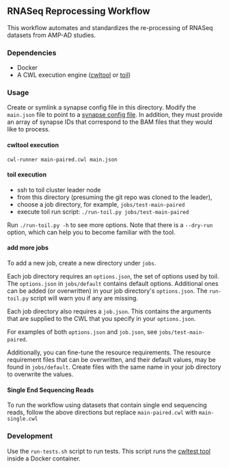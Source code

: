 
## RNASeq Reprocessing Workflow
This workflow automates and standardizes the re-processing of RNASeq datasets from AMP-AD studies. 

### Dependencies 
* Docker
* A CWL execution engine ([cwltool](https://github.com/common-workflow-language/cwltool) or [toil](https://toil.readthedocs.io/en/latest/))

### Usage
Create or symlink a synapse config file in this directory.
Modify the `main.json` file to point to a
[synapse config file](https://docs.synapse.org/articles/client_configuration.html#customize-the-synapse-configuration-file).
In addition, they must provide an array of synapse IDs that correspond
to the BAM files that they would like to process.  

#### cwltool execution 

`cwl-runner main-paired.cwl main.json`

#### toil execution 

- ssh to toil cluster leader node
- from this directory (presuming the git repo was cloned to the leader),
- choose a job directory, for example, `jobs/test-main-paired`
- execute toil run script: `./run-toil.py jobs/test-main-paired`

Run `./run-toil.py -h` to see more options. Note that there is a `--dry-run`
option, which can help you to become familiar with the tool.

#### add more jobs
To add a new job, create a new directory under `jobs`.

Each job directory requires an `options.json`, the set of options used by toil.
The `options.json` in `jobs/default` contains default options. Additional ones
can be added (or overwritten) in your job directory's `options.json`. The
`run-toil.py` script will warn you if any are missing.

Each job directory also requires a `job.json`. This contains the arguments that
are supplied to the CWL that you specify in your `options.json`.

For examples of both `options.json` and `job.json`, see `jobs/test-main-paired`.

Additionally, you can fine-tune the resource requirements. The resource 
requirement files that can be overwritten, and their default values, may be
found in `jobs/default`. Create files with the same name in your job directory
to overwrite the values.

#### Single End Sequencing Reads

To run the workflow using datasets that contain single end sequencing reads, follow the above directions but replace `main-paired.cwl` with `main-single.cwl`

### Development

Use the `run-tests.sh` script to run tests. This script runs the [cwltest tool](https://github.com/common-workflow-language/cwltest/) inside a Docker container.
